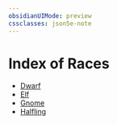 ```yaml
---
obsidianUIMode: preview
cssclasses: json5e-note
---
```

# Index of Races

- [Dwarf](dwarf.md)
- [Elf](elf.md)
- [Gnome](gnome.md)
- [Halfling](halfling.md)
